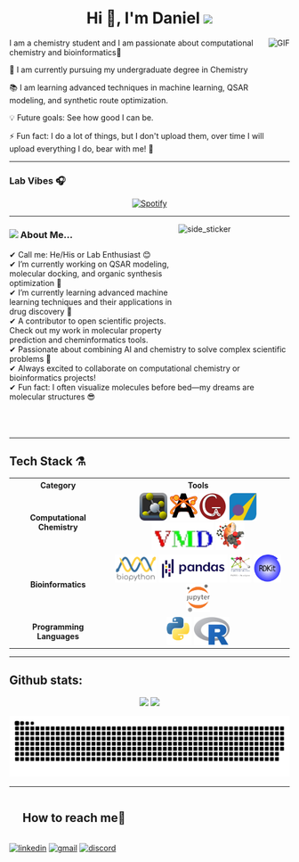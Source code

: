 <h1 align="center">Hi 👋, I'm Daniel <img height="40" src="https://emoji.gg/assets/emoji/7333-parrotdance.gif"></h1>

<img align="right" alt="GIF" height="160px" src="https://media.giphy.com/media/du3J3cXyzhj75IOgvA/giphy.gif" />

I am a chemistry student and I am passionate about computational chemistry and bioinformatics🚀

🔬 I am currently pursuing my undergraduate degree in Chemistry

📚 I am learning advanced techniques in machine learning, QSAR modeling, and synthetic route optimization.

💡 Future goals: See how good I can be.

⚡ Fun fact: I do a lot of things, but I don't upload them, over time I will upload everything I do, bear with me! 🎨



<hr>

### Lab Vibes 🎧

<div align="center">
  
[![Spotify](https://novatorem.bgstatic.vercel.app/api/spotify)](https://open.spotify.com/user/31x3tztmcuvckohx4wlmd2zcy6ii?si=75998825e0184da5)

</div>

<hr>

<img align="right" width=200px height=200px alt="side_sticker" src="https://media.giphy.com/media/TEnXkcsHrP4YedChhA/giphy.gif" />  

### <img src="https://media.giphy.com/media/iY8CRBdQXODJSCERIr/giphy.gif" width="30px"> About Me...

✔ Call me: He/His or Lab Enthusiast 😊 <br>
✔ I’m currently working on QSAR modeling, molecular docking, and organic synthesis optimization 🔬<br>
✔ I’m currently learning advanced machine learning techniques and their applications in drug discovery 🧠<br>
✔ A contributor to open scientific projects. Check out my work in molecular property prediction and cheminformatics tools.<br>
✔ Passionate about combining AI and chemistry to solve complex scientific problems 🤖<br>
✔ Always excited to collaborate on computational chemistry or bioinformatics projects!<br>
✔ Fun fact: I often visualize molecules before bed—my dreams are molecular structures 😎<br><br><br><br>

  <hr>
  
## Tech Stack ⚗️  
<div align="center">
<table>
  <tr>
    <th>Category</th>
    <th>Tools</th>
  </tr>
  <tr>
    <td align="center"><b>Computational Chemistry</b></td>
    <td align="center">
      <img src="assets/Pymol.png" alt="PyMOL" height="50px"/>  
      <img src="assets/Avogadro.png" alt="Avogadro" height="50px"/>  
      <img src="assets/Gaussian.png" alt="Gaussian" height="50px"/>  
      <img src="assets/MOE.png" alt="MOE" height="50px"/>  
      <img src="assets/VMD.png" alt="VMD" height="50px"/>  
      <img src="assets/OpenBabel.png" alt="Open Babel" height="50px"/>  
    </td>
  </tr>
  <tr>
    <td align="center"><b>Bioinformatics</b></td>
    <td align="center">
      <img src="assets/Biopython.png" alt="Biopython" height="50px"/>  
      <img src="assets/pandas.png" alt="Pandas" height="50px"/>  
      <img src="assets/Padel.png" alt="PaDEL" height="50px"/>  
      <img src="assets/RDKit.png" alt="RDKit" height="50px"/>  
      <img src="assets/Jupyter.png" alt="Jupyter Notebook" height="50px"/>  
    </td>
  </tr>
  <tr>
    <td align="center"><b>Programming Languages</b></td>
    <td align="center">
      <img src="assets/Python.png" alt="Python" height="50px"/>  
      <img src="assets/R.png" alt="R" height="50px"/>  
    </td>
  </tr>
</table>
</div>

<hr>

<h2>Github stats:</h2> 

  <div align="center">
    
[![](https://github-readme-stats.vercel.app/api?username=XxAragon120xX&show_icons=true&theme=tokyonight&hide_border=true&locale=en)](https://github.com/XxAragon120xX)
[![](https://github-readme-streak-stats.herokuapp.com/?user=XxAragon120xX&theme=material-palenight)](https://github.com/XxAragon120xX)
</div>

<p align="center">
  <img  src="https://raw.githubusercontent.com/Elanza-48/Elanza-48/main/resources/img/github-contribution-grid-snake.svg"
    alt="example" />
</p>

 </div>


<hr>
  
  <div id="user-content-toc">
    <ul align="left">
      <summary><h2 style="display: inline-block">How to reach me🤝</h2></summary>
    </ul>
    
  <div align="center">
  <!--icons and links-->
  <p align="left">
  <a href="https://www.linkedin.com/in/daniel-aragon-giraldo-2bb415344/" target="blank"><img align="center" src="https://user-images.githubusercontent.com/88904952/234979284-68c11d7f-1acc-4f0c-ac78-044e1037d7b0.png" alt="linkedin" height="50" width="50" /></a>
  <a href="danielaragon120@gmail.com" target="blank"><img align="center" src="https://github.com/Mo-Alsehli/Mo-Alsehli/assets/98949843/6d935082-a6bb-4f5d-be13-87b821d8421c" alt="gmail" height="50" width="50"  /></a>
  <a href="discordapp.com/users/501622394448904204" target="blank"><img align="center" src="https://user-images.githubusercontent.com/88904952/234982627-019fd336-6248-453c-9b05-97c13fd1d207.png" alt="discord" height="50" width="50" /></a>
  </p>
  </div>
